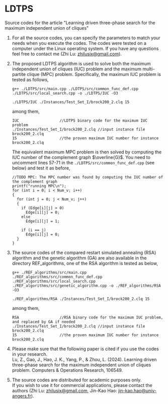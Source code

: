 # LDTPS
Source codes for the article "Learning driven three-phase search for the maximum independent union of cliques"

1. For all the source codes, you can specify the parameters to match your needs when you execute the codes. The codes were tested on a computer under the Linux operating system. If you have any questions feel free to contact me (Zhi Lu: zhilusix@gmail.com).     

2. The proposed LDTPS algorithm is used to solve both the maximum independent union of cliques (IUC) problem and the maximum multi-partite clique (MPC) problem.
   Specifically, the maximum IUC problem is tested as follows,
   ```
   g++ ./LDTPS/src/main.cpp ./LDTPS/src/common_func_def.cpp ./LDTPS/src/local_search.cpp -o ./LDTPS/IUC -O3
   ```
   ```
   ./LDTPS/IUC ./Instances/Test_Set_I/brock200_2.clq 15
   ```
   among them,  
   ```
   IUC                  //LDTPS binary code for the maximum IUC problem
   ./Instances/Test_Set_I/brock200_2.clq //input instance file brock200_2.clq
   15                   //the proven maximum IUC number for instance brock200_2.clq
   ```

   The equivalent maximum MPC problem is then solved by computing the IUC number of the complement graph $\overline{G}$. You need to uncomment lines 57-71 in the `./LDTPS/src/common_func_def.cpp` (see below) and test it as before,
   ```
   //TODO MPC: The MPC number was found by computing the IUC number of the complement graph
   printf("running MPC\n");
   for (int i = 0; i < Num_v; i++)
   {
     for (int j = 0; j < Num_v; j++)
     {
       if (Edge[i][j] > 0)
         Edge[i][j] = 0;
       else
         Edge[i][j] = 1;

       if (i == j)
         Edge[i][j] = 0;
     }
   }
   ```

3. The source codes of the compared restart simulated annealing (RSA) algorithm and the genetic algorithm (GA) are also available in the directory REF_algorithms, one of the RSA algorithm is tested as below,
      ```
   g++ ./REF_algorithms/src/main.cpp ./REF_algorithms/src/common_func_def.cpp ./REF_algorithms/src/local_search.cpp ./REF_algorithms/src/genetic_algorithm.cpp -o ./REF_algorithms/RSA -O3
   ```
   ```
   ./REF_algorithms/RSA ./Instances/Test_Set_I/brock200_2.clq 15
   ```
   among them,  
   ```
   RSA                  //RSA binary code for the maximum IUC problem, and replaced by GA if needed
   ./Instances/Test_Set_I/brock200_2.clq //input instance file brock200_2.clq
   15                   //the proven maximum IUC number for instance brock200_2.clq
   ```
 
5. Please make sure that the following paper is cited if you use the codes in your research.    
   Lu, Z., Gao, J., Hao, J. K., Yang, P., & Zhou, L. (2024). Learning driven three-phase search for the maximum independent union of cliques problem. Computers & Operations Research, 106549.

3. The source codes are distributed for academic purposes only.    
   If you wish to use it for commercial applications, please contact the authors (Zhi Lu: zhilusix@gmail.com, Jin-Kao Hao: jin-kao.hao@univ-angers.fr).

